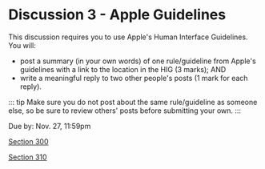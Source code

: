 # Discussion 3 - Apple Guidelines

This discussion requires you to use Apple's Human Interface Guidelines.  You will:

- post a summary (in your own words) of one rule/guideline from Apple's guidelines with a link to the location in the HIG (3 marks); AND
- write a meaningful reply to two other people's posts (1 mark for each reply).

::: tip
Make sure you do not post about the same rule/guideline as someone else, so be sure to review others' posts before submitting your own.
:::

Due by: Nov. 27, 11:59pm

[Section 300](https://brightspace.algonquincollege.com/d2l/home/282607)

[Section 310](https://brightspace.algonquincollege.com/d2l/home/282608)
